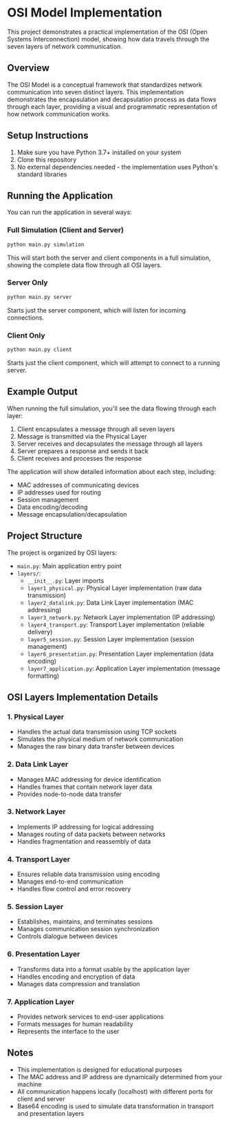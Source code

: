 # OSI Model Implementation

This project demonstrates a practical implementation of the OSI (Open Systems Interconnection) model, showing how data travels through the seven layers of network communication.

## Overview

The OSI Model is a conceptual framework that standardizes network communication into seven distinct layers. This implementation demonstrates the encapsulation and decapsulation process as data flows through each layer, providing a visual and programmatic representation of how network communication works.

## Setup Instructions

1. Make sure you have Python 3.7+ installed on your system
2. Clone this repository
3. No external dependencies needed - the implementation uses Python's standard libraries

## Running the Application

You can run the application in several ways:

### Full Simulation (Client and Server)

```bash
python main.py simulation
```

This will start both the server and client components in a full simulation, showing the complete data flow through all OSI layers.

### Server Only

```bash
python main.py server
```

Starts just the server component, which will listen for incoming connections.

### Client Only

```bash
python main.py client
```

Starts just the client component, which will attempt to connect to a running server.

## Example Output

When running the full simulation, you'll see the data flowing through each layer:

1. Client encapsulates a message through all seven layers
2. Message is transmitted via the Physical Layer
3. Server receives and decapsulates the message through all layers
4. Server prepares a response and sends it back
5. Client receives and processes the response

The application will show detailed information about each step, including:
- MAC addresses of communicating devices
- IP addresses used for routing
- Session management
- Data encoding/decoding
- Message encapsulation/decapsulation

## Project Structure

The project is organized by OSI layers:

- `main.py`: Main application entry point
- `layers/`:
  - `__init__.py`: Layer imports
  - `layer1_physical.py`: Physical Layer implementation (raw data transmission)
  - `layer2_datalink.py`: Data Link Layer implementation (MAC addressing)
  - `layer3_network.py`: Network Layer implementation (IP addressing)
  - `layer4_transport.py`: Transport Layer implementation (reliable delivery)
  - `layer5_session.py`: Session Layer implementation (session management)
  - `layer6_presentation.py`: Presentation Layer implementation (data encoding)
  - `layer7_application.py`: Application Layer implementation (message formatting)

## OSI Layers Implementation Details

### 1. Physical Layer
- Handles the actual data transmission using TCP sockets
- Simulates the physical medium of network communication
- Manages the raw binary data transfer between devices

### 2. Data Link Layer
- Manages MAC addressing for device identification
- Handles frames that contain network layer data
- Provides node-to-node data transfer

### 3. Network Layer
- Implements IP addressing for logical addressing
- Manages routing of data packets between networks
- Handles fragmentation and reassembly of data

### 4. Transport Layer
- Ensures reliable data transmission using encoding
- Manages end-to-end communication
- Handles flow control and error recovery

### 5. Session Layer
- Establishes, maintains, and terminates sessions
- Manages communication session synchronization
- Controls dialogue between devices

### 6. Presentation Layer
- Transforms data into a format usable by the application layer
- Handles encoding and encryption of data
- Manages data compression and translation

### 7. Application Layer
- Provides network services to end-user applications
- Formats messages for human readability
- Represents the interface to the user

## Notes

- This implementation is designed for educational purposes
- The MAC address and IP address are dynamically determined from your machine
- All communication happens locally (localhost) with different ports for client and server
- Base64 encoding is used to simulate data transformation in transport and presentation layers
